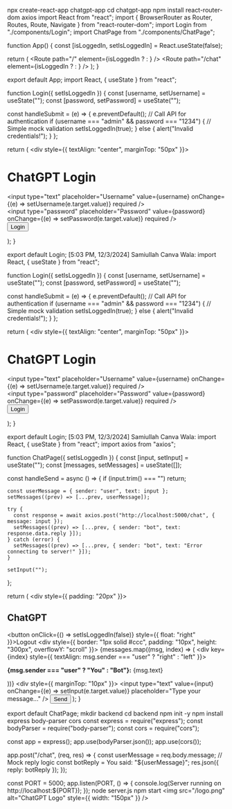 npx create-react-app chatgpt-app
cd chatgpt-app
npm install react-router-dom axios
import React from "react";
import { BrowserRouter as Router, Routes, Route, Navigate } from "react-router-dom";
import Login from "./components/Login";
import ChatPage from "./components/ChatPage";

function App() {
  const [isLoggedIn, setIsLoggedIn] = React.useState(false);

  return (
    <Router>
      <Routes>
        <Route
          path="/"
          element={isLoggedIn ? <Navigate to="/chat" /> : <Login setIsLoggedIn={setIsLoggedIn} />}
        />
        <Route
          path="/chat"
          element={isLoggedIn ? <ChatPage setIsLoggedIn={setIsLoggedIn} /> : <Navigate to="/" />}
        />
      </Routes>
    </Router>
  );
}

export default App;
import React, { useState } from "react";

function Login({ setIsLoggedIn }) {
  const [username, setUsername] = useState("");
  const [password, setPassword] = useState("");

  const handleSubmit = (e) => {
    e.preventDefault();
    // Call API for authentication
    if (username === "admin" && password === "1234") { // Simple mock validation
      setIsLoggedIn(true);
    } else {
      alert("Invalid credentials!");
    }
  };

  return (
    <div style={{ textAlign: "center", marginTop: "50px" }}>
      <h1>ChatGPT Login</h1>
      <form onSubmit={handleSubmit}>
        <div>
          <input
            type="text"
            placeholder="Username"
            value={username}
            onChange={(e) => setUsername(e.target.value)}
            required
          />
        </div>
        <div>
          <input
            type="password"
            placeholder="Password"
            value={password}
            onChange={(e) => setPassword(e.target.value)}
            required
          />
        </div>
        <button type="submit">Login</button>
      </form>
    </div>
  );
}

export default Login;
[5:03 PM, 12/3/2024] Samiullah Canva Wala: import React, { useState } from "react";

function Login({ setIsLoggedIn }) {
  const [username, setUsername] = useState("");
  const [password, setPassword] = useState("");

  const handleSubmit = (e) => {
    e.preventDefault();
    // Call API for authentication
    if (username === "admin" && password === "1234") { // Simple mock validation
      setIsLoggedIn(true);
    } else {
      alert("Invalid credentials!");
    }
  };

  return (
    <div style={{ textAlign: "center", marginTop: "50px" }}>
      <h1>ChatGPT Login</h1>
      <form onSubmit={handleSubmit}>
        <div>
          <input
            type="text"
            placeholder="Username"
            value={username}
            onChange={(e) => setUsername(e.target.value)}
            required
          />
        </div>
        <div>
          <input
            type="password"
            placeholder="Password"
            value={password}
            onChange={(e) => setPassword(e.target.value)}
            required
          />
        </div>
        <button type="submit">Login</button>
      </form>
    </div>
  );
}

export default Login;
[5:03 PM, 12/3/2024] Samiullah Canva Wala: import React, { useState } from "react";
import axios from "axios";

function ChatPage({ setIsLoggedIn }) {
  const [input, setInput] = useState("");
  const [messages, setMessages] = useState([]);

  const handleSend = async () => {
    if (input.trim() === "") return;

    const userMessage = { sender: "user", text: input };
    setMessages((prev) => [...prev, userMessage]);

    try {
      const response = await axios.post("http://localhost:5000/chat", { message: input });
      setMessages((prev) => [...prev, { sender: "bot", text: response.data.reply }]);
    } catch (error) {
      setMessages((prev) => [...prev, { sender: "bot", text: "Error connecting to server!" }]);
    }

    setInput("");
  };

  return (
    <div style={{ padding: "20px" }}>
      <h2>ChatGPT</h2>
      <button onClick={() => setIsLoggedIn(false)} style={{ float: "right" }}>Logout</button>
      <div style={{ border: "1px solid #ccc", padding: "10px", height: "300px", overflowY: "scroll" }}>
        {messages.map((msg, index) => (
          <div key={index} style={{ textAlign: msg.sender === "user" ? "right" : "left" }}>
            <p><strong>{msg.sender === "user" ? "You" : "Bot"}:</strong> {msg.text}</p>
          </div>
        ))}
      </div>
      <div style={{ marginTop: "10px" }}>
        <input
          type="text"
          value={input}
          onChange={(e) => setInput(e.target.value)}
          placeholder="Type your message..."
        />
        <button onClick={handleSend}>Send</button>
      </div>
    </div>
  );
}

export default ChatPage;
mkdir backend
cd backend
npm init -y
npm install express body-parser cors
const express = require("express");
const bodyParser = require("body-parser");
const cors = require("cors");

const app = express();
app.use(bodyParser.json());
app.use(cors());

app.post("/chat", (req, res) => {
  const userMessage = req.body.message;
  // Mock reply logic
  const botReply = You said: "${userMessage}";
  res.json({ reply: botReply });
});

const PORT = 5000;
app.listen(PORT, () => {
  console.log(Server running on http://localhost:${PORT});
});
node server.js
npm start
<img src="/logo.png" alt="ChatGPT Logo" style={{ width: "150px" }} />

